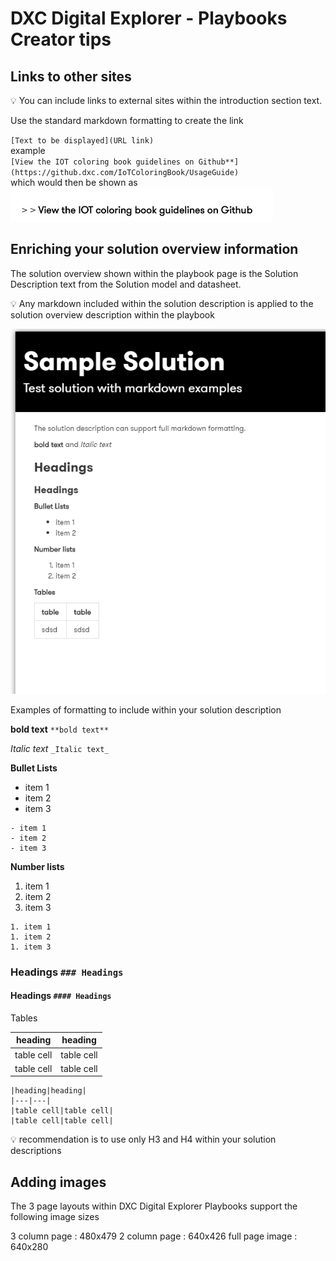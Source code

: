 # DXC Digital Explorer - Playbooks Creator tips

## Links to other sites
:bulb: You can include links to external sites within the introduction section text.

Use the standard markdown formatting to create the link

 `[Text to be displayed](URL link)`<br>
 example<br>
 `[View the IOT coloring book guidelines on Github**](https://github.dxc.com/IoTColoringBook/UsageGuide)`<br>
which would then be shown as<br>
![image](images/Tip1.png)<br>

## Enriching your solution overview information

The solution overview shown within the playbook page is the Solution Description text from the Solution model and datasheet.

:bulb: Any markdown included within the solution description is applied to the solution overview description within the playbook


![image](images/tip2.png)


Examples of formatting to include within your solution description

**bold text** `**bold text**`

_Italic text_ `_Italic text_`

**Bullet Lists**
- item 1
- item 2
- item 3

~~~
- item 1
- item 2
- item 3
~~~

**Number lists**
1. item 1
1. item 2
1. item 3
~~~
1. item 1
1. item 2
1. item 3
~~~

### Headings `### Headings`
#### Headings `#### Headings`

Tables

|heading|heading|
|----|----|
|table cell|table cell|
|table cell|table cell|

~~~
|heading|heading|
|---|---|
|table cell|table cell|
|table cell|table cell|
~~~

:bulb: recommendation is to use only H3 and H4 within your solution descriptions


## Adding images

The 3 page layouts within DXC Digital Explorer Playbooks support the following image sizes

3 column page : 480x479
2 column page : 640x426
full page image : 640x280


